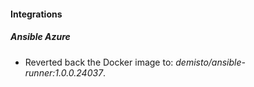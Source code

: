 
#### Integrations

##### Ansible Azure

- Reverted back the Docker image to: *demisto/ansible-runner:1.0.0.24037*.
